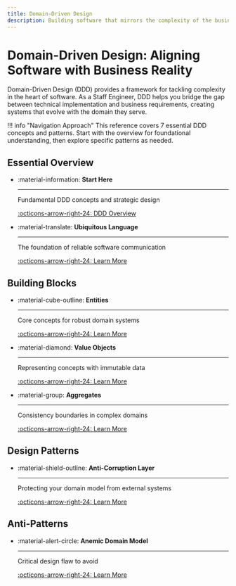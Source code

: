 ```yaml
---
title: Domain-Driven Design
description: Building software that mirrors the complexity of the business domain through strategic design patterns
---
```


# Domain-Driven Design: Aligning Software with Business Reality

Domain-Driven Design (DDD) provides a framework for tackling complexity in the heart of software. As a Staff Engineer, DDD helps you bridge the gap between technical implementation and business requirements, creating systems that evolve with the domain they serve.

!!! info "Navigation Approach"
This reference covers 7 essential DDD concepts and patterns. Start with the overview for foundational understanding, then explore specific patterns as needed.

## Essential Overview

<div class="grid cards" markdown>

- :material-information: **Start Here**

  ***

  Fundamental DDD concepts and strategic design

  [:octicons-arrow-right-24: DDD Overview](ddd-overview.md)

- :material-translate: **Ubiquitous Language**

  ***

  The foundation of reliable software communication

  [:octicons-arrow-right-24: Learn More](ubiquitous-language.md)

</div>

## Building Blocks

<div class="grid cards" markdown>

- :material-cube-outline: **Entities**

  ***

  Core concepts for robust domain systems

  [:octicons-arrow-right-24: Learn More](entity.md)

- :material-diamond: **Value Objects**

  ***

  Representing concepts with immutable data

  [:octicons-arrow-right-24: Learn More](value-object.md)

- :material-group: **Aggregates**

  ***

  Consistency boundaries in complex domains

  [:octicons-arrow-right-24: Learn More](aggregate-pattern.md)

</div>

## Design Patterns

<div class="grid cards" markdown>

- :material-shield-outline: **Anti-Corruption Layer**

  ***

  Protecting your domain model from external systems

  [:octicons-arrow-right-24: Learn More](anti-corruption-layer.md)

</div>

## Anti-Patterns

<div class="grid cards" markdown>

- :material-alert-circle: **Anemic Domain Model**

  ***

  Critical design flaw to avoid

  [:octicons-arrow-right-24: Learn More](anemic-model.md)

</div>
